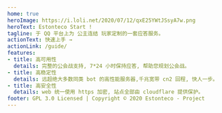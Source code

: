 ```yaml
---
home: true
heroImage: https://i.loli.net/2020/07/12/qxE25YWtJSsyA7w.png
heroText: Estonteco Start !
tagline: 于 QQ 平台上为 公主连结 玩家定制的一套应答服务。
actionText: 快速上手 →
actionLink: /guide/
features:
- title: 高可用性
  details: 完整的公会战支持, 7*24 小时保持应答, 帮助您规划公会战。
- title: 高稳定性
  details: 远超绝大多数同类 bot 的高性能服务器,千兆宽带 cn2 回程, 快人一步。
- title: 高安全性
  details: web 统一使用 https 加密, 站点全部由 cloudflare 提供保护。
footer: GPL 3.0 Licensed | Copyright © 2020 Estonteco - Project
---
```

